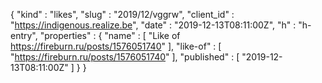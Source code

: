{
  "kind" : "likes",
  "slug" : "2019/12/vggrw",
  "client_id" : "https://indigenous.realize.be",
  "date" : "2019-12-13T08:11:00Z",
  "h" : "h-entry",
  "properties" : {
    "name" : [ "Like of https://fireburn.ru/posts/1576051740" ],
    "like-of" : [ "https://fireburn.ru/posts/1576051740" ],
    "published" : [ "2019-12-13T08:11:00Z" ]
  }
}
